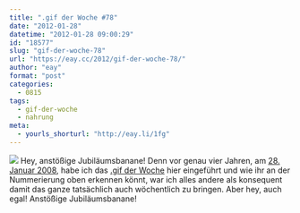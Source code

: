 ```yaml
---
title: ".gif der Woche #78"
date: "2012-01-28"
datetime: "2012-01-28 09:00:29"
id: "18577"
slug: "gif-der-woche-78"
url: "https://eay.cc/2012/gif-der-woche-78/"
author: "eay"
format: "post"
categories:
  - 0815
tags:
  - gif-der-woche
  - nahrung
meta:
  - yourls_shorturl: "http://eay.li/1fg"
---
```


![](https://eay.cc/uploads/2012/banane.gif) Hey, anstößige Jubiläumsbanane! Denn vor genau vier Jahren, am [28\. Januar 2008](//eay.cc/2008/gif-der-woche-1/), habe ich das [.gif der Woche](//eay.cc/tag/gif-der-woche/) hier eingeführt und wie ihr an der Nummerierung oben erkennen könnt, war ich alles andere als konsequent damit das ganze tatsächlich auch wöchentlich zu bringen. Aber hey, auch egal! Anstößige Jubiläumsbanane!
